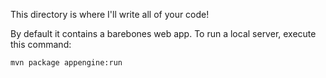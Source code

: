 This directory is where I'll write all of your code!

By default it contains a barebones web app. To run a local server, execute this
command:

```bash
mvn package appengine:run
```
